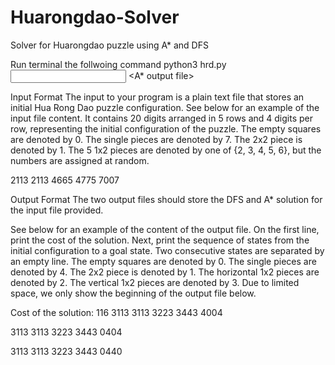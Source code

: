# Huarongdao-Solver
Solver for Huarongdao puzzle using A* and DFS

Run terminal the follwoing command
python3 hrd.py  <input file>  <DFS output file>  <A* output file> 

Input Format
The input to your program is a plain text file that stores an initial Hua Rong Dao puzzle configuration. See below for an example of the input file content. It contains 20 digits arranged in 5 rows and 4 digits per row, representing the initial configuration of the puzzle. The empty squares are denoted by 0. The single pieces are denoted by 7. The 2x2 piece is denoted by 1. The 5 1x2 pieces are denoted by one of {2, 3, 4, 5, 6}, but the numbers are assigned at random.

2113
2113
4665
4775
7007
 

Output Format
The two output files should store the DFS and A* solution for the input file provided.

See below for an example of the content of the output file. On the first line, print the cost of the solution. Next, print the sequence of states from the initial configuration to a goal state. Two consecutive states are separated by an empty line. The empty squares are denoted by 0. The single pieces are denoted by 4. The 2x2 piece is denoted by 1. The horizontal 1x2 pieces are denoted by 2. The vertical 1x2 pieces are denoted by 3.  Due to limited space, we only show the beginning of the output file below. 

Cost of the solution: 116
3113
3113
3223
3443
4004

3113
3113
3223
3443
0404

3113
3113
3223
3443
0440
